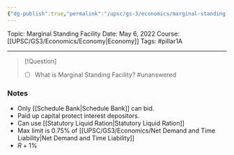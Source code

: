 ```yaml
---
{"dg-publish":true,"permalink":"/upsc/gs-3/economics/marginal-standing-facility/","dgHomeLink":true,"dgPassFrontmatter":false}
---
```


Topic: Marginal Standing Facility
Date: May 6, 2022
Course:[[UPSC/GS3/Economics/Economy|Economy]]
Tags: #pillar1A

---

> [!Question]
> - [ ] What is Marginal Standing Facility? #unanswered
> 


### Notes
- Only [[Schedule Bank|Schedule Bank]] can bid. 
- Paid up capital protect interest depositors.
- Can use [[Statutory Liquid Ration|Statutory Liquid Ration]]
- Max limit is $0.75$% of [[UPSC/GS3/Economics/Net Demand and Time Liability|Net Demand and Time Liability]]
-  $R+1$% 



